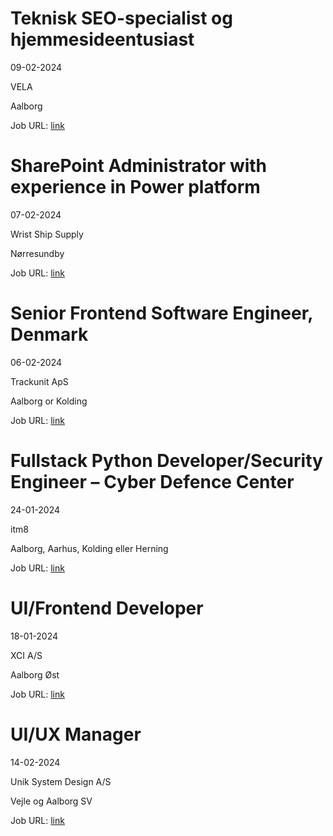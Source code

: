 # Teknisk SEO-specialist og hjemmesideentusiast
09-02-2024

VELA

Aalborg

Job URL: [link](https://www.jobindex.dk/jobannonce/502562/teknisk-seo-specialist-og-hjemmesideentusiast)


# SharePoint Administrator with experience in Power platform
07-02-2024

Wrist Ship Supply

Nørresundby

Job URL: [link](https://www.jobindex.dk/jobannonce/502397/sharepoint-administrator-with-experience-in-power-platform)


# Senior Frontend Software Engineer, Denmark
06-02-2024

Trackunit ApS

Aalborg or Kolding

Job URL: [link](https://trackunit.com/jobs/?hr=show-job/183305&linkref=173333&locale=en_US)


# Fullstack Python Developer/Security Engineer – Cyber Defence Center
24-01-2024

itm8

Aalborg, Aarhus, Kolding eller Herning

Job URL: [link](https://www.jobindex.dk/jobannonce/498867/fullstack-python-developer-security-engineer-cyber-defence-center)


# UI/Frontend Developer
18-01-2024

XCI A/S

Aalborg Øst

Job URL: [link](https://xci.teamtailor.com/jobs/3218939-ui-frontend-developer?promotion=885403-jobindex)


# UI/UX Manager
14-02-2024

Unik System Design A/S

Vejle og Aalborg SV

Job URL: [link](https://candidate.hr-manager.net/ApplicationInit.aspx?cid=1767&ProjectId=143733&DepartmentId=18959&MediaId=4617)


